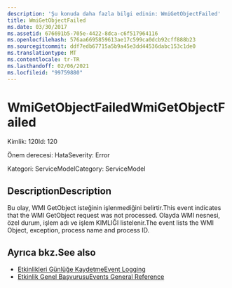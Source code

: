 ```yaml
---
description: 'Şu konuda daha fazla bilgi edinin: WmiGetObjectFailed'
title: WmiGetObjectFailed
ms.date: 03/30/2017
ms.assetid: 676691b5-705e-4422-8dca-c6f517964116
ms.openlocfilehash: 576aa6695859613ae17c599ca0dcb92cff888b23
ms.sourcegitcommit: ddf7edb67715a5b9a45e3dd44536dabc153c1de0
ms.translationtype: MT
ms.contentlocale: tr-TR
ms.lasthandoff: 02/06/2021
ms.locfileid: "99759880"
---
```

# <a name="wmigetobjectfailed"></a><span data-ttu-id="642d4-103">WmiGetObjectFailed</span><span class="sxs-lookup"><span data-stu-id="642d4-103">WmiGetObjectFailed</span></span>

<span data-ttu-id="642d4-104">Kimlik: 120</span><span class="sxs-lookup"><span data-stu-id="642d4-104">Id: 120</span></span>  
  
 <span data-ttu-id="642d4-105">Önem derecesi: Hata</span><span class="sxs-lookup"><span data-stu-id="642d4-105">Severity: Error</span></span>  
  
 <span data-ttu-id="642d4-106">Kategori: ServiceModel</span><span class="sxs-lookup"><span data-stu-id="642d4-106">Category: ServiceModel</span></span>  
  
## <a name="description"></a><span data-ttu-id="642d4-107">Description</span><span class="sxs-lookup"><span data-stu-id="642d4-107">Description</span></span>  

 <span data-ttu-id="642d4-108">Bu olay, WMI GetObject isteğinin işlenmediğini belirtir.</span><span class="sxs-lookup"><span data-stu-id="642d4-108">This event indicates that the WMI GetObject request was not processed.</span></span> <span data-ttu-id="642d4-109">Olayda WMI nesnesi, özel durum, işlem adı ve işlem KIMLIĞI listelenir.</span><span class="sxs-lookup"><span data-stu-id="642d4-109">The event lists the WMI Object, exception, process name and process ID.</span></span>  
  
## <a name="see-also"></a><span data-ttu-id="642d4-110">Ayrıca bkz.</span><span class="sxs-lookup"><span data-stu-id="642d4-110">See also</span></span>

- [<span data-ttu-id="642d4-111">Etkinlikleri Günlüğe Kaydetme</span><span class="sxs-lookup"><span data-stu-id="642d4-111">Event Logging</span></span>](index.md)
- [<span data-ttu-id="642d4-112">Etkinlik Genel Başvurusu</span><span class="sxs-lookup"><span data-stu-id="642d4-112">Events General Reference</span></span>](events-general-reference.md)
